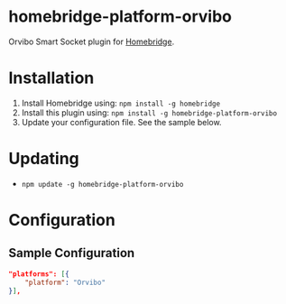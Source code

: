 # homebridge-platform-orvibo

Orvibo Smart Socket plugin for [Homebridge](https://github.com/nfarina/homebridge).

# Installation

1. Install Homebridge using: `npm install -g homebridge`
2. Install this plugin using: `npm install -g homebridge-platform-orvibo`
3. Update your configuration file. See the sample below.

# Updating

- `npm update -g homebridge-platform-orvibo`

# Configuration

## Sample Configuration

```json
"platforms": [{
    "platform": "Orvibo"
}],
```
